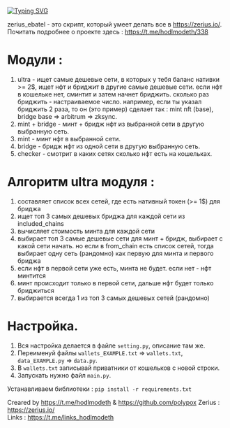 [![Typing SVG](https://readme-typing-svg.herokuapp.com?color=%2336BCF7&lines=Zerius_ebatel)](https://git.io/typing-svg)

zerius_ebatel - это скрипт, который умеет делать все в https://zerius.io/. Почитать подробнее о проекте здесь : https://t.me/hodlmodeth/338

# Модули : 
1. ultra - ищет самые дешевые сети, в которых у тебя баланс нативки >= 2$, ищет нфт и бриджит в другие самые дешевые сети. если нфт в кошельке нет, сминтит и затем начнет бриджить. сколько раз бриджить - настраиваемое число. например, если ты указал бриджить 2 раза, то он (это пример) сделает так : mint nft (base), bridge base => arbitrum => zksync.
2. mint + bridge - минт + бридж нфт из выбранной сети в другую выбранную сеть.
3. mint - минт нфт в выбранной сети.
4. bridge - бридж нфт из одной сети в другую выбранную сеть.
5. checker - смотрит в каких сетях сколько нфт есть на кошельках.

# Алгоритм ultra модуля :
1. составляет список всех сетей, где есть нативный токен (>= 1$) для бриджа
2. ищет топ 3 самых дешевых бриджа для каждой сети из included_chains
3. вычисляет стоимость минта для каждой сети
4. выбирает топ 3 самые дешевые сети для минт + бридж, выбирает с какой сети начать. но если в from_chain есть список сетей, тогда выбирает одну сеть (рандомно) как первую для минта и первого бриджа
5. если нфт в первой сети уже есть, минта не будет. если нет - нфт минтится
6. минт происходит только в первой сети, дальше нфт будет только бриджиться
7. выбирается всегда 1 из топ 3 самых дешевых сетей (рандомно)

# Настройка.

1. Вся настройка делается в файле `setting.py`, описание там же. 
2. Переименуй файлы `wallets_EXAMPLE.txt` => `wallets.txt`, `data_EXAMPLE.py` => `data.py`.
3. В `wallets.txt` записывай приватники от кошельков с новой строки.
4. Запускать нужно файл `main.py`.

Устанавливаем библиотеки : `pip install -r requirements.txt`

Creared by https://t.me/hodlmodeth & https://github.com/polypox 
Zerius : https://zerius.io/  
Links : https://t.me/links_hodlmodeth  
